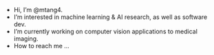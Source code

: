 - Hi, I’m @mtang4.
- I’m interested in machine learning & AI research, as well as software dev.
- I’m currently working on computer vision applications to medical imaging.
- How to reach me ...

<!---
mtang4/mtang4 is a ✨ special ✨ repository because its `README.md` (this file) appears on your GitHub profile.
You can click the Preview link to take a look at your changes.
--->
